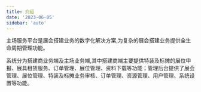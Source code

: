 ```yaml
---
title: 介绍
date: '2023-06-05'
sidebar: 'auto'
---
```


主场服务平台是展会搭建业务的数字化解决方案,为复杂的展会搭建业务提供全生命周期管理功能。 

系统分为搭建商业务端及主场业务端,其中搭建商端主要提供特装及标摊的展位申报、展具租赁服务、订单管理、展位管理、资料下载等功能；管理后台提供了展会管理、展位管理、特装及标摊业务审核、订单管理、资源管理、用户管理、系统设置等功能。